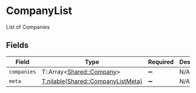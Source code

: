 # CompanyList

List of Companies


## Fields

| Field                                                                        | Type                                                                         | Required                                                                     | Description                                                                  |
| ---------------------------------------------------------------------------- | ---------------------------------------------------------------------------- | ---------------------------------------------------------------------------- | ---------------------------------------------------------------------------- |
| `companies`                                                                  | T::Array<[Shared::Company](../../models/shared/company.md)>                  | :heavy_minus_sign:                                                           | N/A                                                                          |
| `meta`                                                                       | [T.nilable(Shared::CompanyListMeta)](../../models/shared/companylistmeta.md) | :heavy_minus_sign:                                                           | N/A                                                                          |